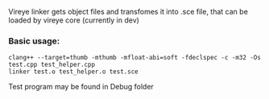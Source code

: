 Vireye linker gets object files and transfomes it into .sce file, that can be loaded by vireye core (currently in dev)

### Basic usage:
```
clang++ --target=thumb -mthumb -mfloat-abi=soft -fdeclspec -c -m32 -Os test.cpp test_helper.cpp
linker test.o test_helper.o test.sce
```

Test program may be found in Debug folder
